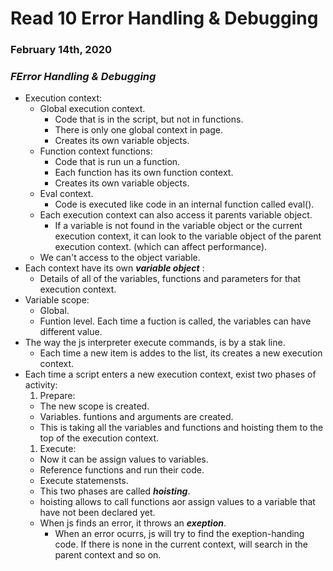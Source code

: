 # Read 10 Error Handling & Debugging

### February 14th, 2020


### _FError Handling & Debugging_
* Execution context:
  * Global execution context. 
    * Code that is in the script, but not in functions.
    * There is only one global context in page.
    * Creates its own variable objects.
  * Function context functions: 
    * Code that is run un a function.
    * Each function has its own function context.
    * Creates its own variable objects. 
  * Eval context.
    * Code is executed like code in an internal function called eval().
  * Each execution context can also access it parents variable object.
    * If a variable is not found in the variable object or the current execution context, it can look to
    the variable object of the parent execution context. (which can affect performance). 
  * We can't access to the object variable. 
* Each context have its own _**variable object**_ :
    * Details of all of the variables, functions and parameters for that execution context.
* Variable scope:
  * Global.
  * Funtion level. Each time a fuction is called, the variables can have different value.
* The way the js interpreter execute commands, is by a stak line.
  * Each time a new item is addes to the list,  its creates a new execution context.
* Each time a script enters a new execution context, exist two phases of activity:
  1. Prepare:
    * The new scope is created.
    * Variables. funtions and arguments are created.
    * This is taking all the variables and functions and hoisting them to the top of the execution context.
  1. Execute:
    * Now it can be assign values to variables.
    * Reference functions and run their code.
    * Execute statemensts.
  * This two phases are called _**hoisting**_.
  * hoisting allows to call functions aor assign values to a variable that have not been declared yet.
  * When js finds an error, it throws an _**exeption**_.
    * When an error ocurrs, js will try to find the exeption-handing code. If there is none in the current context, will search in the parent context and so on.
